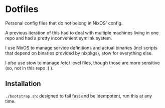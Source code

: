 # Dotfiles
Personal config files that do not belong in NixOS' config.

A previous iteration of this had to deal with multiple machines living in one
repo and had a pretty inconvenient symlink system. 

I use NixOS to manage service definitions and actual binaries (incl scripts that depend on binaries provided by nixpkgs), stow for everything else.

I _also_ use stow to manage /etc/ level files, though those are more sensitive (so, not in this repo :) ).

## Installation
`./bootstrap.sh`: designed to fail fast and be idempotent, run this at any time.

